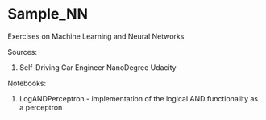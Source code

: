 # Sample_NN
Exercises on Machine Learning and Neural Networks

Sources:
1. Self-Driving Car Engineer NanoDegree Udacity





Notebooks:
1. LogANDPerceptron - implementation of the logical AND functionality as a perceptron
